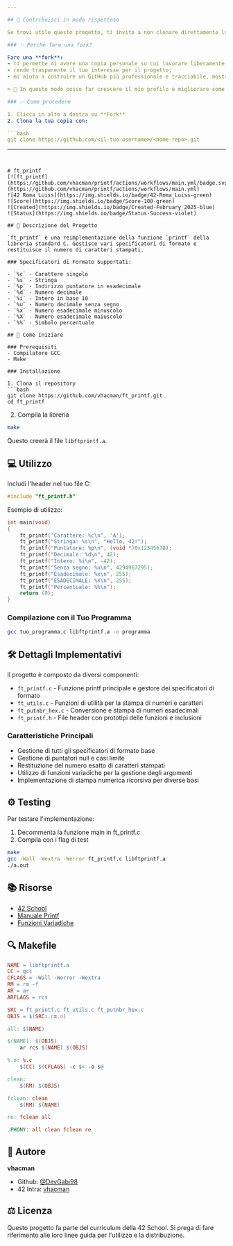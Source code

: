 ```yaml
---

## 🤝 Contribuisci in modo rispettoso

Se trovi utile questo progetto, ti invito a non clonare direttamente la repository.

### ✨ Perché fare una fork?

Fare una **fork**:
- ti permette di avere una copia personale su cui lavorare liberamente;
- rende trasparente il tuo interesse per il progetto;
- mi aiuta a costruire un GitHub più professionale e tracciabile, mostrando quante persone hanno interagito realmente con il mio lavoro.

> 🚀 In questo modo posso far crescere il mio profilo e migliorare come sviluppatrice.

### ✅ Come procedere

1. Clicca in alto a destra su **Fork**
2. Clona la tua copia con:

```bash
git clone https://github.com/<il-tuo-username>/<nome-repo>.git

```
---
```


# ft_printf
[![ft_printf](https://github.com/vhacman/printf/actions/workflows/main.yml/badge.svg)](https://github.com/vhacman/printf/actions/workflows/main.yml)
![42 Roma Luiss](https://img.shields.io/badge/42-Roma_Luiss-green)
![Score](https://img.shields.io/badge/Score-100-green)
![Created](https://img.shields.io/badge/Created-February_2025-blue)
![Status](https://img.shields.io/badge/Status-Success-violet)

## 📝 Descrizione del Progetto

`ft_printf` è una reimplementazione della funzione `printf` della libreria standard C. Gestisce vari specificatori di formato e restituisce il numero di caratteri stampati.

### Specificatori di Formato Supportati:

- `%c` - Carattere singolo
- `%s` - Stringa
- `%p` - Indirizzo puntatore in esadecimale
- `%d` - Numero decimale
- `%i` - Intero in base 10
- `%u` - Numero decimale senza segno
- `%x` - Numero esadecimale minuscolo
- `%X` - Numero esadecimale maiuscolo
- `%%` - Simbolo percentuale

## 🚀 Come Iniziare

### Prerequisiti
- Compilatore GCC
- Make

### Installazione

1. Clona il repository
```bash
git clone https://github.com/vhacman/ft_printf.git
cd ft_printf
```

2. Compila la libreria
```bash
make
```

Questo creerà il file `libftprintf.a`.

## 💻 Utilizzo

Includi l'header nel tuo file C:
```c
#include "ft_printf.h"
```

Esempio di utilizzo:
```c
int main(void)
{
    ft_printf("Carattere: %c\n", 'A');
    ft_printf("Stringa: %s\n", "Hello, 42!");
    ft_printf("Puntatore: %p\n", (void *)0x12345678);
    ft_printf("Decimale: %d\n", 42);
    ft_printf("Intero: %i\n", -42);
    ft_printf("Senza segno: %u\n", 4294967295);
    ft_printf("Esadecimale: %x\n", 255);
    ft_printf("ESADECIMALE: %X\n", 255);
    ft_printf("Percentuale: %%\n");
    return (0);
}
```

### Compilazione con il Tuo Programma
```bash
gcc tuo_programma.c libftprintf.a -o programma
```

## 🛠️ Dettagli Implementativi

Il progetto è composto da diversi componenti:

- `ft_printf.c` - Funzione printf principale e gestore dei specificatori di formato
- `ft_utils.c` - Funzioni di utilità per la stampa di numeri e caratteri
- `ft_putnbr_hex.c` - Conversione e stampa di numeri esadecimali
- `ft_printf.h` - File header con prototipi delle funzioni e inclusioni

### Caratteristiche Principali
- Gestione di tutti gli specificatori di formato base
- Gestione di puntatori null e casi limite
- Restituzione del numero esatto di caratteri stampati
- Utilizzo di funzioni variadiche per la gestione degli argomenti
- Implementazione di stampa numerica ricorsiva per diverse basi

## ⚙️ Testing

Per testare l'implementazione:
1. Decommenta la funzione main in ft_printf.c
2. Compila con i flag di test
```bash
make
gcc -Wall -Wextra -Werror ft_printf.c libftprintf.a
./a.out
```

## 📚 Risorse
- [42 School](https://42.fr/)
- [Manuale Printf](https://man7.org/linux/man-pages/man3/printf.3.html)
- [Funzioni Variadiche](https://en.cppreference.com/w/c/variadic)

## 🔍 Makefile

```makefile
NAME = libftprintf.a
CC = gcc
CFLAGS = -Wall -Werror -Wextra
RM = rm -f
AR = ar
ARFLAGS = rcs

SRC = ft_printf.c ft_utils.c ft_putnbr_hex.c
OBJS = $(SRC:.c=.o)

all: $(NAME)

$(NAME): $(OBJS)
    ar rcs $(NAME) $(OBJS)

%.o: %.c
    $(CC) $(CFLAGS) -c $< -o $@

clean:
    $(RM) $(OBJS)

fclean: clean
    $(RM) $(NAME)

re: fclean all

.PHONY: all clean fclean re
```

## 👤 Autore
**vhacman**
- Github: [@DevGabi98](https://github.com/vhacman)
- 42 Intra: [vhacman](https://profile.intra.42.fr/)

## ⚖️ Licenza
Questo progetto fa parte del curriculum della 42 School. Si prega di fare riferimento alle loro linee guida per l'utilizzo e la distribuzione.
